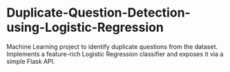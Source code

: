 # Duplicate-Question-Detection-using-Logistic-Regression
Machine Learning project to identify duplicate questions from the dataset. Implements a feature-rich Logistic Regression classifier and exposes it via a simple Flask API.
